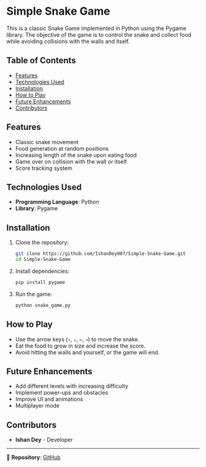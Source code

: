 # Simple Snake Game

This is a classic Snake Game implemented in Python using the Pygame library. The objective of the game is to control the snake and collect food while avoiding collisions with the walls and itself.

## Table of Contents
- [Features](#features)
- [Technologies Used](#technologies-used)
- [Installation](#installation)
- [How to Play](#how-to-play)
- [Future Enhancements](#future-enhancements)
- [Contributors](#contributors)

## Features
- Classic snake movement
- Food generation at random positions
- Increasing length of the snake upon eating food
- Game over on collision with the wall or itself
- Score tracking system

## Technologies Used
- **Programming Language**: Python
- **Library**: Pygame

## Installation
1. Clone the repository:
   ```bash
   git clone https://github.com/IshanDey007/Simple-Snake-Game.git
   cd Simple-Snake-Game
   ```
2. Install dependencies:
   ```bash
   pip install pygame
   ```
3. Run the game:
   ```bash
   python snake_game.py
   ```

## How to Play
- Use the arrow keys (`↑`, `↓`, `←`, `→`) to move the snake.
- Eat the food to grow in size and increase the score.
- Avoid hitting the walls and yourself, or the game will end.

## Future Enhancements
- Add different levels with increasing difficulty
- Implement power-ups and obstacles
- Improve UI and animations
- Multiplayer mode

## Contributors
- **Ishan Dey** - Developer

---

📌 **Repository**: [GitHub](https://github.com/IshanDey007/Simple-Snake-Game)
